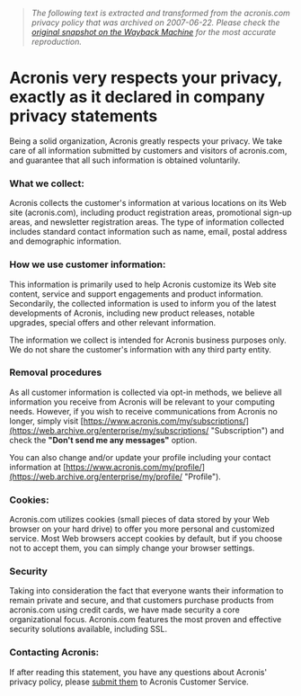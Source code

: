 > *The following text is extracted and transformed from the acronis.com privacy policy that was archived on 2007-06-22. Please check the [original snapshot on the Wayback Machine](https://web.archive.org/web/20070622125118id_/http%3A//www.acronis.com/enterprise/company/privacy.html) for the most accurate reproduction.*

# Acronis very respects your privacy, exactly as it declared in company privacy statements

Being a solid organization, Acronis greatly respects your privacy. We take care of all information submitted by customers and visitors of acronis.com, and guarantee that all such information is obtained voluntarily.

  


### What we collect:

Acronis collects the customer's information at various locations on its Web site (acronis.com), including product registration areas, promotional sign-up areas, and newsletter registration areas. The type of information collected includes standard contact information such as name, email, postal address and demographic information.

  


### How we use customer information:

This information is primarily used to help Acronis customize its Web site content, service and support engagements and product information. Secondarily, the collected information is used to inform you of the latest developments of Acronis, including new product releases, notable upgrades, special offers and other relevant information.

The information we collect is intended for Acronis business purposes only. We do not share the customer's information with any third party entity.

  


### Removal procedures

As all customer information is collected via opt-in methods, we believe all information you receive from Acronis will be relevant to your computing needs. However, if you wish to receive communications from Acronis no longer, simply visit [https://www.acronis.com/my/subscriptions/](https://web.archive.org/enterprise/my/subscriptions/ "Subscription") and check the **"Don't send me any messages"** option.

You can also change and/or update your profile including your contact information at [https://www.acronis.com/my/profile/](https://web.archive.org/enterprise/my/profile/ "Profile"). 

  


### Cookies:

Acronis.com utilizes cookies (small pieces of data stored by your Web browser on your hard drive) to offer you more personal and customized service. Most Web browsers accept cookies by default, but if you choose not to accept them, you can simply change your browser settings.

  


### Security

Taking into consideration the fact that everyone wants their information to remain private and secure, and that customers purchase products from acronis.com using credit cards, we have made security a core organizational focus. Acronis.com features the most proven and effective security solutions available, including SSL.

  


### Contacting Acronis:

If after reading this statement, you have any questions about Acronis' privacy policy, please [submit them](https://web.archive.org/enterprise/my/support/?ab=2) to Acronis Customer Service.

 

